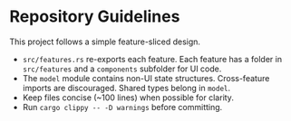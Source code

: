 # Repository Guidelines

This project follows a simple feature-sliced design.

* `src/features.rs` re-exports each feature. Each feature has a folder in `src/features` and a `components` subfolder for UI code.
* The `model` module contains non-UI state structures. Cross-feature imports are discouraged. Shared types belong in `model`.
* Keep files concise (~100 lines) when possible for clarity.
* Run `cargo clippy -- -D warnings` before committing.
